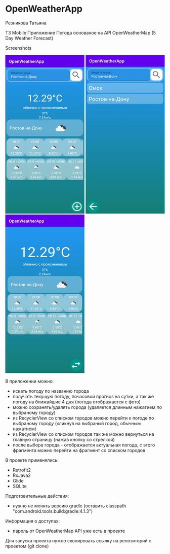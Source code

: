 # OpenWeatherApp
Резникова Татьяна

ТЗ Mobile
Приложение Погода основаное на API OpenWeatherMap (5 Day Weather Forecast)

Screenshots

<img src="screenshots/Screenshot_main.jpg" width="250" height="500"/> <img src="screenshots/Screenshot_favcity.jpg" width="250" height="500"/> <img src="screenshots/Screenshot_changecity.jpg" width="250" height="500"/>

В приложении можно:
- искать погоду по названию города
- получать текущую погоду, почасовой прогноз на сутки, а так же погоду на ближайшие 4 дня (погода отображается с фото)
- можно сохранять/удалять города (удаляется длинным нажатием по выбраному городу)
- из RecyclerView со списком городов можно перейти к погоде по выбраному городу (кликнув на выбраный город, обычным нажатием)
- из RecyclerView со списком городов так же можно вернуться на главную страницу (нажав кнопку со стрелкой)
- после выбора города - отображается актуальная погода, с этого фрагмента можно перейти на фрагмент со списком городов

В проекте применялись:
- Retrofit2
- RxJava2
- Glide
- SQLite

Подготовительные действия:
- нужно не менять версию gradle (оставить classpath "com.android.tools.build:gradle:4.1.3")

Информация о доступах:
- пароль от OpenWeatherMap API уже есть в проекте

Для запуска проекта нужно скопировать ссылку на репозиторий с проектом (git clone)
